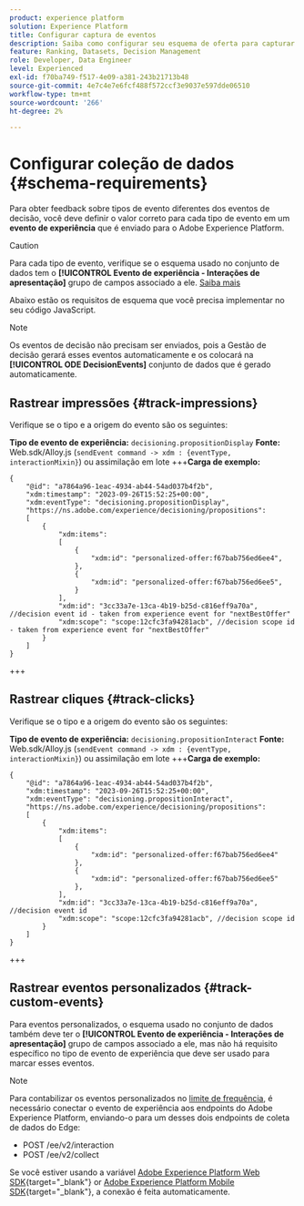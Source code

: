 ```yaml
---
product: experience platform
solution: Experience Platform
title: Configurar captura de eventos
description: Saiba como configurar seu esquema de oferta para capturar eventos
feature: Ranking, Datasets, Decision Management
role: Developer, Data Engineer
level: Experienced
exl-id: f70ba749-f517-4e09-a381-243b21713b48
source-git-commit: 4e7c4e7e6fcf488f572ccf3e9037e597dde06510
workflow-type: tm+mt
source-wordcount: '266'
ht-degree: 2%

---
```


# Configurar coleção de dados {#schema-requirements}

Para obter feedback sobre tipos de evento diferentes dos eventos de decisão, você deve definir o valor correto para cada tipo de evento em um **evento de experiência** que é enviado para o Adobe Experience Platform.

>[!CAUTION]
>
>Para cada tipo de evento, verifique se o esquema usado no conjunto de dados tem o **[!UICONTROL Evento de experiência - Interações de apresentação]** grupo de campos associado a ele. [Saiba mais](create-dataset.md)

Abaixo estão os requisitos de esquema que você precisa implementar no seu código JavaScript.

>[!NOTE]
>
>Os eventos de decisão não precisam ser enviados, pois a Gestão de decisão gerará esses eventos automaticamente e os colocará na **[!UICONTROL ODE DecisionEvents]** conjunto de dados<!--to check--> que é gerado automaticamente.

## Rastrear impressões {#track-impressions}

Verifique se o tipo e a origem do evento são os seguintes:

**Tipo de evento de experiência:** `decisioning.propositionDisplay`
**Fonte:** Web.sdk/Alloy.js (`sendEvent command -> xdm : {eventType, interactionMixin}`) ou assimilação em lote
+++**Carga de exemplo:**

```
{
    "@id": "a7864a96-1eac-4934-ab44-54ad037b4f2b",
    "xdm:timestamp": "2023-09-26T15:52:25+00:00",
    "xdm:eventType": "decisioning.propositionDisplay",
    "https://ns.adobe.com/experience/decisioning/propositions":
    [
        {
            "xdm:items":
            [
                {
                    "xdm:id": "personalized-offer:f67bab756ed6ee4",
                },
                {
                    "xdm:id": "personalized-offer:f67bab756ed6ee5",
                }
            ],
            "xdm:id": "3cc33a7e-13ca-4b19-b25d-c816eff9a70a", //decision event id - taken from experience event for "nextBestOffer"
            "xdm:scope": "scope:12cfc3fa94281acb", //decision scope id - taken from experience event for "nextBestOffer"
        }
    ]
}
```

+++

## Rastrear cliques {#track-clicks}

Verifique se o tipo e a origem do evento são os seguintes:

**Tipo de evento de experiência:** `decisioning.propositionInteract`
**Fonte:** Web.sdk/Alloy.js (`sendEvent command -> xdm : {eventType, interactionMixin}`) ou assimilação em lote
+++**Carga de exemplo:**

```
{
    "@id": "a7864a96-1eac-4934-ab44-54ad037b4f2b",
    "xdm:timestamp": "2023-09-26T15:52:25+00:00",
    "xdm:eventType": "decisioning.propositionInteract",
    "https://ns.adobe.com/experience/decisioning/propositions":
    [
        {
            "xdm:items":
            [
                {
                    "xdm:id": "personalized-offer:f67bab756ed6ee4"
                },
                {
                    "xdm:id": "personalized-offer:f67bab756ed6ee5"
                },
            ],
            "xdm:id": "3cc33a7e-13ca-4b19-b25d-c816eff9a70a", //decision event id
            "xdm:scope": "scope:12cfc3fa94281acb", //decision scope id
        }
    ]
}
```

+++

## Rastrear eventos personalizados {#track-custom-events}

Para eventos personalizados, o esquema usado no conjunto de dados também deve ter o **[!UICONTROL Evento de experiência - Interações de apresentação]** grupo de campos associado a ele, mas não há requisito específico no tipo de evento de experiência que deve ser usado para marcar esses eventos.

>[!NOTE]
>
>Para contabilizar os eventos personalizados no [limite de frequência](../offer-library/add-constraints.md#capping), é necessário conectar o evento de experiência aos endpoints do Adobe Experience Platform, enviando-o para um desses dois endpoints de coleta de dados do Edge:
>
>* POST /ee/v2/interaction
>* POST /ee/v2/collect
>
>Se você estiver usando a variável [Adobe Experience Platform Web SDK](https://experienceleague.adobe.com/docs/experience-platform/edge/home.html?lang=pt-BR){target="_blank"} or [Adobe Experience Platform Mobile SDK](https://experienceleague.adobe.com/docs/platform-learn/data-collection/mobile-sdk/overview.html){target="_blank"}, a conexão é feita automaticamente.
